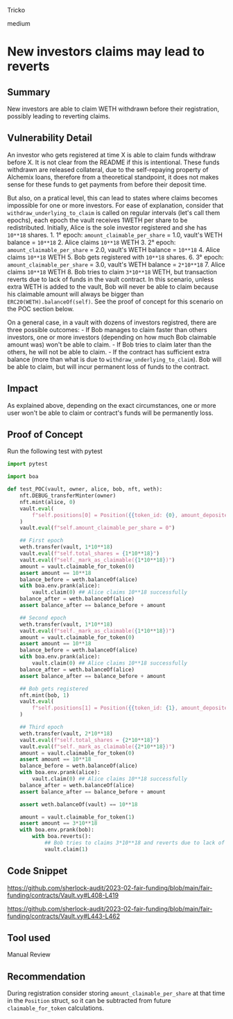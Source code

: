 Tricko

medium

# New investors claims may lead to reverts



## Summary
New investors are able to claim WETH withdrawn before their registration, possibly leading to reverting claims.

## Vulnerability Detail
An investor who gets registered at time X is able to claim funds withdraw before X. It is not clear from the README if this is intentional. These funds withdrawn are released collateral, due to the self-repaying property of Alchemix loans, therefore from a theoretical standpoint, it does not makes sense for these funds to get payments from before their deposit time.

But also, on a pratical level, this can lead to states where claims becomes impossible for one or more investors. For ease of explanation, consider that `withdraw_underlying_to_claim` is called on regular intervals (let's call them epochs), each epoch the vault receives 1WETH per share to be redistributed. Initially, Alice is the sole investor registered and she has `10**18` shares.
    1. 1° epoch: `amount_claimable_per_share` = 1.0, vault's WETH balance = `10**18`
    2. Alice claims `10**18` WETH
    3. 2° epoch: `amount_claimable_per_share` = 2.0, vault's WETH balance = `10**18`
    4. Alice claims `10**18` WETH
    5. Bob gets registered with `10**18` shares.
    6. 3° epoch: `amount_claimable_per_share` = 3.0, vault's WETH balance = `2*10**18`
    7. Alice claims `10**18` WETH
    8. Bob tries to claim `3*10**18` WETH, but transaction reverts due to lack of funds in the vault contract.
In this scenario, unless extra WETH is added to the vault, Bob will never be able to claim because his claimable amount will always be bigger than `ERC20(WETH).balanceOf(self)`. See the proof of concept for this scenario on the POC section below.

On a general case, in a vault with dozens of investors registred, there are three possible outcomes:
    - If Bob manages to claim faster than others investors, one or more investors (depending on how much Bob claimable amount was) won't be able to claim.
    - If Bob tries to claim later than the others, he will not be able to claim.
    - If the contract has sufficient extra balance (more than what is due to `withdraw_underlying_to_claim`). Bob will be able to claim, but will incur permanent loss of funds to the contract.

## Impact
As explained above, depending on the exact circumstances, one or more user won't be able to claim or contract's funds will be permanently loss.

## Proof of Concept

Run the following test with pytest
```python
import pytest

import boa

def test_POC(vault, owner, alice, bob, nft, weth):
    nft.DEBUG_transferMinter(owner)
    nft.mint(alice, 0)
    vault.eval(
        f"self.positions[0] = Position({{token_id: {0}, amount_deposited: {1*10**18}, amount_claimed: 0, shares_owned: {1*10**18}, is_liquidated: False}})"
    )
    vault.eval(f"self.amount_claimable_per_share = 0")

    ## First epoch
    weth.transfer(vault, 1*10**18)
    vault.eval(f"self.total_shares = {1*10**18}")
    vault.eval(f"self._mark_as_claimable({1*10**18})")
    amount = vault.claimable_for_token(0)
    assert amount == 10**18 
    balance_before = weth.balanceOf(alice)
    with boa.env.prank(alice):
        vault.claim(0) ## Alice claims 10**18 successfully
    balance_after = weth.balanceOf(alice)
    assert balance_after == balance_before + amount

    ## Second epoch
    weth.transfer(vault, 1*10**18)
    vault.eval(f"self._mark_as_claimable({1*10**18})")
    amount = vault.claimable_for_token(0)
    assert amount == 10**18
    balance_before = weth.balanceOf(alice)
    with boa.env.prank(alice):
        vault.claim(0) ## Alice claims 10**18 successfully
    balance_after = weth.balanceOf(alice)
    assert balance_after == balance_before + amount

    ## Bob gets registered
    nft.mint(bob, 1)
    vault.eval(
        f"self.positions[1] = Position({{token_id: {1}, amount_deposited: {1*10**18}, amount_claimed: 0, shares_owned: {1*10**18}, is_liquidated: False}})"
    )

    ## Third epoch
    weth.transfer(vault, 2*10**18)
    vault.eval(f"self.total_shares = {2*10**18}")
    vault.eval(f"self._mark_as_claimable({2*10**18})")
    amount = vault.claimable_for_token(0)
    assert amount == 10**18 
    balance_before = weth.balanceOf(alice)
    with boa.env.prank(alice):
        vault.claim(0) ## Alice claims 10**18 successfully
    balance_after = weth.balanceOf(alice)
    assert balance_after == balance_before + amount

    assert weth.balanceOf(vault) == 10**18

    amount = vault.claimable_for_token(1)
    assert amount == 3*10**18  
    with boa.env.prank(bob):
        with boa.reverts():
            ## Bob tries to claims 3*10**18 and reverts due to lack of funds
            vault.claim(1) 
```
## Code Snippet
https://github.com/sherlock-audit/2023-02-fair-funding/blob/main/fair-funding/contracts/Vault.vy#L408-L419

https://github.com/sherlock-audit/2023-02-fair-funding/blob/main/fair-funding/contracts/Vault.vy#L443-L462

## Tool used
Manual Review

## Recommendation
During registration consider storing `amount_claimable_per_share` at that time in the `Position` struct, so it can be subtracted from future `claimable_for_token` calculations.